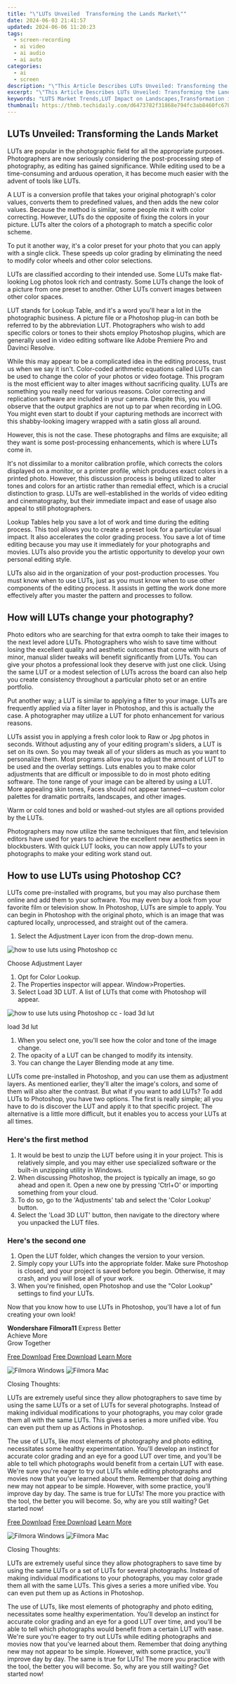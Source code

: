 ```yaml
---
title: "\"LUTs Unveiled  Transforming the Lands Market\""
date: 2024-06-03 21:41:57
updated: 2024-06-06 11:20:23
tags: 
  - screen-recording
  - ai video
  - ai audio
  - ai auto
categories: 
  - ai
  - screen
description: "\"This Article Describes LUTs Unveiled: Transforming the Lands Market\""
excerpt: "\"This Article Describes LUTs Unveiled: Transforming the Lands Market\""
keywords: "LUTS Market Trends,LUT Impact on Landscapes,Transformation in LUT Industry,Unveiling Landscape Tech,Landscaping with LUTs,LUT Innovation Insights,LUTs Influence on Design"
thumbnail: https://thmb.techidaily.com/d6473782f31868e794fc3ab8460fc67b139be82f000417effd74e9124ff9dff3.jpg
---
```


## LUTs Unveiled: Transforming the Lands Market

LUTs are popular in the photographic field for all the appropriate purposes. Photographers are now seriously considering the post-processing step of photography, as editing has gained significance. While editing used to be a time-consuming and arduous operation, it has become much easier with the advent of tools like LUTs.

A LUT is a conversion profile that takes your original photograph's color values, converts them to predefined values, and then adds the new color values. Because the method is similar, some people mix it with color correcting. However, LUTs do the opposite of fixing the colors in your picture. LUTs alter the colors of a photograph to match a specific color scheme.

To put it another way, it's a color preset for your photo that you can apply with a single click. These speeds up color grading by eliminating the need to modify color wheels and other color selections.

LUTs are classified according to their intended use. Some LUTs make flat-looking Log photos look rich and contrasty. Some LUTs change the look of a picture from one preset to another. Other LUTs convert images between other color spaces.

LUT stands for Lookup Table, and it's a word you'll hear a lot in the photographic business. A picture file or a Photoshop plug-in can both be referred to by the abbreviation LUT. Photographers who wish to add specific colors or tones to their shots employ Photoshop plugins, which are generally used in video editing software like Adobe Premiere Pro and Davinci Resolve.

While this may appear to be a complicated idea in the editing process, trust us when we say it isn't. Color-coded arithmetic equations called LUTs can be used to change the color of your photos or video footage. This program is the most efficient way to alter images without sacrificing quality. LUTs are something you really need for various reasons. Color correcting and replication software are included in your camera. Despite this, you will observe that the output graphics are not up to par when recording in LOG. You might even start to doubt if your capturing methods are incorrect with this shabby-looking imagery wrapped with a satin gloss all around.

However, this is not the case. These photographs and films are exquisite; all they want is some post-processing enhancements, which is where LUTs come in.

It's not dissimilar to a monitor calibration profile, which corrects the colors displayed on a monitor, or a printer profile, which produces exact colors in a printed photo. However, this discussion process is being utilized to alter tones and colors for an artistic rather than remedial effect, which is a crucial distinction to grasp. LUTs are well-established in the worlds of video editing and cinematography, but their immediate impact and ease of usage also appeal to still photographers.

Lookup Tables help you save a lot of work and time during the editing process. This tool allows you to create a preset look for a particular visual impact. It also accelerates the color grading process. You save a lot of time editing because you may use it immediately for your photographs and movies. LUTs also provide you the artistic opportunity to develop your own personal editing style.

LUTs also aid in the organization of your post-production processes. You must know when to use LUTs, just as you must know when to use other components of the editing process. It assists in getting the work done more effectively after you master the pattern and processes to follow.

## How will LUTs change your photography?

Photo editors who are searching for that extra oomph to take their images to the next level adore LUTs. Photographers who wish to save time without losing the excellent quality and aesthetic outcomes that come with hours of minor, manual slider tweaks will benefit significantly from LUTs. You can give your photos a professional look they deserve with just one click. Using the same LUT or a modest selection of LUTs across the board can also help you create consistency throughout a particular photo set or an entire portfolio.

Put another way; a LUT is similar to applying a filter to your image. LUTs are frequently applied via a filter layer in Photoshop, and this is actually the case. A photographer may utilize a LUT for photo enhancement for various reasons.

LUTs assist you in applying a fresh color look to Raw or Jpg photos in seconds. Without adjusting any of your editing program's sliders, a LUT is set on its own. So you may tweak all of your sliders as much as you want to personalize them. Most programs allow you to adjust the amount of LUT to be used and the overlay settings. Luts enables you to make color adjustments that are difficult or impossible to do in most photo editing software. The tone range of your image can be altered by using a LUT. More appealing skin tones, Faces should not appear tanned—custom color palettes for dramatic portraits, landscapes, and other images.

Warm or cold tones and bold or washed-out styles are all options provided by the LUTs.

Photographers may now utilize the same techniques that film, and television editors have used for years to achieve the excellent new aesthetics seen in blockbusters. With quick LUT looks, you can now apply LUTs to your photographs to make your editing work stand out.

## How to use LUTs using Photoshop CC?

LUTs come pre-installed with programs, but you may also purchase them online and add them to your software. You may even buy a look from your favorite film or television show. In Photoshop, LUTs are simple to apply. You can begin in Photoshop with the original photo, which is an image that was captured locally, unprocessed, and straight out of the camera.

1. Select the Adjustment Layer icon from the drop-down menu.

![how to use luts using Photoshop cc](https://images.wondershare.com/filmora/article-images/2022/05/luts-photography-1.jpg)

Choose Adjustment Layer

1. Opt for Color Lookup.
2. The Properties inspector will appear. Window>Properties.
3. Select Load 3D LUT. A list of LUTs that come with Photoshop will appear.

![how to use luts using Photoshop cc - load 3d lut](https://images.wondershare.com/filmora/article-images/2022/05/luts-photography-2.png)

load 3d lut

1. When you select one, you'll see how the color and tone of the image change.
2. The opacity of a LUT can be changed to modify its intensity.
3. You can change the Layer Blending mode at any time.

LUTs come pre-installed in Photoshop, and you can use them as adjustment layers. As mentioned earlier, they'll alter the image's colors, and some of them will also alter the contrast. But what if you want to add LUTs? To add LUTs to Photoshop, you have two options. The first is really simple; all you have to do is discover the LUT and apply it to that specific project. The alternative is a little more difficult, but it enables you to access your LUTs at all times.

### Here's the first method

1. It would be best to unzip the LUT before using it in your project. This is relatively simple, and you may either use specialized software or the built-in unzipping utility in Windows.
2. When discussing Photoshop, the project is typically an image, so go ahead and open it. Open a new one by pressing 'Ctrl+O' or importing something from your cloud.
3. To do so, go to the 'Adjustments' tab and select the 'Color Lookup' button.
4. Select the 'Load 3D LUT' button, then navigate to the directory where you unpacked the LUT files.

### Here's the second one

1. Open the LUT folder, which changes the version to your version.
2. Simply copy your LUTs into the appropriate folder. Make sure Photoshop is closed, and your project is saved before you begin. Otherwise, it may crash, and you will lose all of your work.
3. When you're finished, open Photoshop and use the "Color Lookup" settings to find your LUTs.

Now that you know how to use LUTs in Photoshop, you'll have a lot of fun creating your own look!

**Wondershare Filmora11** Express Better  
Achieve More  
Grow Together

[Free Download](https://tools.techidaily.com/wondershare/filmora/download/) [Free Download](https://tools.techidaily.com/wondershare/filmora/download/) [Learn More](#)

![Filmora Windows](https://images.wondershare.com/assets/images-common/box-filmora-x.png) ![Filmora Mac](https://neveragain.allstatics.com/2019/assets/icon/logo/filmora-9-square.svg)

Closing Thoughts:

LUTs are extremely useful since they allow photographers to save time by using the same LUTs or a set of LUTs for several photographs. Instead of making individual modifications to your photographs, you may color grade them all with the same LUTs. This gives a series a more unified vibe. You can even put them up as Actions in Photoshop.

The use of LUTs, like most elements of photography and photo editing, necessitates some healthy experimentation. You'll develop an instinct for accurate color grading and an eye for a good LUT over time, and you'll be able to tell which photographs would benefit from a certain LUT with ease. We're sure you're eager to try out LUTs while editing photographs and movies now that you've learned about them. Remember that doing anything new may not appear to be simple. However, with some practice, you'll improve day by day. The same is true for LUTs! The more you practice with the tool, the better you will become. So, why are you still waiting? Get started now!

[Free Download](https://tools.techidaily.com/wondershare/filmora/download/) [Free Download](https://tools.techidaily.com/wondershare/filmora/download/) [Learn More](#)

![Filmora Windows](https://images.wondershare.com/assets/images-common/box-filmora-x.png) ![Filmora Mac](https://neveragain.allstatics.com/2019/assets/icon/logo/filmora-9-square.svg)

Closing Thoughts:

LUTs are extremely useful since they allow photographers to save time by using the same LUTs or a set of LUTs for several photographs. Instead of making individual modifications to your photographs, you may color grade them all with the same LUTs. This gives a series a more unified vibe. You can even put them up as Actions in Photoshop.

The use of LUTs, like most elements of photography and photo editing, necessitates some healthy experimentation. You'll develop an instinct for accurate color grading and an eye for a good LUT over time, and you'll be able to tell which photographs would benefit from a certain LUT with ease. We're sure you're eager to try out LUTs while editing photographs and movies now that you've learned about them. Remember that doing anything new may not appear to be simple. However, with some practice, you'll improve day by day. The same is true for LUTs! The more you practice with the tool, the better you will become. So, why are you still waiting? Get started now!

<ins class="adsbygoogle"
     style="display:block"
     data-ad-format="autorelaxed"
     data-ad-client="ca-pub-7571918770474297"
     data-ad-slot="1223367746"></ins>

<ins class="adsbygoogle"
     style="display:block"
     data-ad-format="autorelaxed"
     data-ad-client="ca-pub-7571918770474297"
     data-ad-slot="1223367746"></ins>



<ins class="adsbygoogle"
     style="display:block"
     data-ad-client="ca-pub-7571918770474297"
     data-ad-slot="8358498916"
     data-ad-format="auto"
     data-full-width-responsive="true"></ins>

